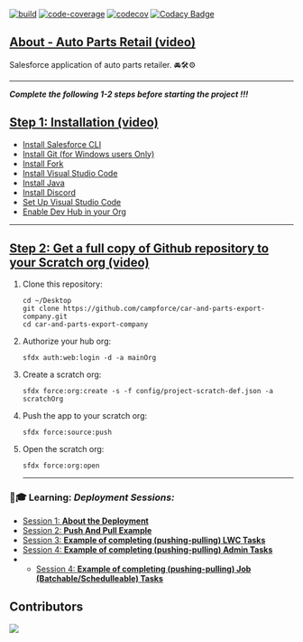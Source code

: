 [![build](https://github.com/campforce/auto-parts-retail/actions/workflows/build.yml/badge.svg)](https://github.com/campforce/auto-parts-retail/actions/workflows/build.yml)
[![code-coverage](https://github.com/campforce/auto-parts-retail/actions/workflows/code-coverage.yml/badge.svg)](https://github.com/campforce/auto-parts-retail/actions/workflows/code-coverage.yml)
[![codecov](https://codecov.io/gh/campforce/auto-parts-retail/branch/main/graph/badge.svg?token=PGE9F3Z0NB)](https://codecov.io/gh/campforce/auto-parts-retail)
[![Codacy Badge](https://app.codacy.com/project/badge/Grade/6c7b346f469b4d7295173d058266558f)](https://www.codacy.com/gh/campforce/auto-parts-retail/dashboard?utm_source=github.com&amp;utm_medium=referral&amp;utm_content=campforce/auto-parts-retail&amp;utm_campaign=Badge_Grade)

## [**About** - Auto Parts Retail (video)](https://zoom.us/rec/play/oEhItPsStR5wsRXsc3_4RfRE0dwBvK3UXom-uqZNpkPVpz7-eLf9FRfrvWNvAN4OLaRVd2Lp3-rRJx_j.oXo5sKOG-0G39ng_?autoplay=true&startTime=1689271147000/)
Salesforce application of auto parts retailer. 🚘🛠⚙️
***
***Complete the following 1-2 steps before starting the project !!!***
## [Step 1: Installation (video)](https://zoom.us/rec/play/QF_dKsdnsIKPvAT98guYYZG_pporRnW2dGHeByTk6v03yYie46fydZT_17XIYB7_7PApm-IdBL5VM1ky.dVw2THyU1SM91WkK?autoplay=true&startTime=1689355391000/)


- [Install Salesforce CLI](https://developer.salesforce.com/tools/sfdxcli)
- [Install Git (for Windows users Only)](https://git-scm.com/downloads)
- [Install Fork](https://git-fork.com/)
- [Install Visual Studio Code](https://code.visualstudio.com/download)
- [Install Java](https://www.java.com/en/download/)
- [Install Discord](https://discord.com/download/)
- [Set Up Visual Studio Code](https://trailhead.salesforce.com/content/learn/projects/quick-start-lightning-web-components/set-up-visual-studio-code)
- [Enable Dev Hub in your Org](https://www.youtube.com/watch?v=Y1pZ9sFcILo)
---

## [Step 2: Get a full copy of Github repository to your Scratch org (video)](https://zoom.us/rec/play/uUp8Ddv0bA2pQaljXtzsqlIYmdcQuy_m7ynL05F9Ioc8J7ASYkb4zBqibSzgun3UnePfHKXm-orgdS8O.1IAH2SFTVGFVgwNJ?autoplay=true&startTime=1689413199000/)

1. Clone this repository:

    ```
    cd ~/Desktop
    git clone https://github.com/campforce/car-and-parts-export-company.git
    cd car-and-parts-export-company
    ```

1. Authorize your hub org:

    ```
    sfdx auth:web:login -d -a mainOrg
    ```

1. Create a scratch org:

    ```
    sfdx force:org:create -s -f config/project-scratch-def.json -a scratchOrg
    ```

1. Push the app to your scratch org:

    ```
    sfdx force:source:push
    ```
1. Open the scratch org:

    ```
    sfdx force:org:open
    ```


   ---
   
    
### 🙋🎓 **Learning:** _Deployment Sessions:_
- [Session 1: **About the Deployment**](https://us06web.zoom.us/rec/play/u_DIN7ViLfp1Ho04hO3rsoWrO3Zc5OMxbuc7DvVlOtpD-L2y_HuSXyuNAqXjt0NvoTlXyJ8puy1RnKyL.2iziL_u8EeLV3mMI?autoplay=true/)
- [Session 2: **Push And Pull Example**](https://us06web.zoom.us/rec/play/6E1RzluXIzeyId7MdSNMB_5vjwigUjY_m6fmqUsocbMe9lsZDm15YKIbhN8hRK1Sp2fnBsRJ_DJKKrrN.i6-Wcrj7qJLGnOs-?canPlayFromShare=true&from=my_recording&continueMode=true&componentName=rec-play&originRequestUrl=https%3A%2F%2Fus06web.zoom.us%2Frec%2Fshare%2FbD78fzyNIqPl1p3D5EOOJmkkrcL60TPaA6g40M2xIk6XdJwgZJAma4eo51xY3QPI.pPDV16mRo9QrwX-S/)
- [Session 3: **Example of completing (pushing-pulling) LWC Tasks**](https://us06web.zoom.us/rec/play/2yKb8ZLc8no7x7XnNjVEc013g1-whIswAy4yKN5oYZtb3-k8lx0tbOUSJcfWXOgwr-4b2SEvbnV9kvOi.YrBU_AuHTTFw0AXq?autoplay=true&startTime=1689429913000)
- [Session 4: **Example of completing (pushing-pulling) Admin Tasks**](https://zoom.us/rec/play/M-S7M0_vvEgRluV67OQVjsbM8b4cclK_Ju1bot5qh7pCRRUUaTCQ4Ei9gt9s-RUmObTm9cy2nxX__tg.I_T4xA-RRMVPGoEf?autoplay=true&startTime=1689492046000)
- - [Session 4: **Example of completing (pushing-pulling) Job (Batchable/Schedulleable) Tasks**](https://zoom.us/rec/play/0Q6iQmxUNRVFfy1dWQ5aoL08z5l5M68GF2G2-iRNxC2Pme_ZZ4MYneJgDWSDRxtoe_8T-Qz8-YLIwNF3.y9mDmrDVXeemYcsZ?autoplay=true&startTime=1689501084000)



 
    
## Contributors
<a href = "https://github.com/campforce/car-and-parts-export-company/graphs/contributors">
  <img src = "https://contrib.rocks/image?repo=campforce/car-and-parts-export-company"/>
</a>


